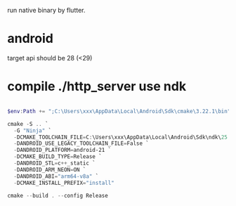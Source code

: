 run native binary by flutter.

# android

target api should be 28 (<29)

# compile ./http_server use ndk

```powershell

$env:Path += ";C:\Users\xxx\AppData\Local\Android\Sdk\cmake\3.22.1\bin"

cmake -S .. `
  -G "Ninja" `
  -DCMAKE_TOOLCHAIN_FILE=C:\Users\xxx\AppData\Local\Android\Sdk\ndk\25.1.8937393\build\cmake\android.toolchain.cmake `
  -DANDROID_USE_LEGACY_TOOLCHAIN_FILE=False `
  -DANDROID_PLATFORM=android-21 `
  -DCMAKE_BUILD_TYPE=Release `
  -DANDROID_STL=c++_static `
  -DANDROID_ARM_NEON=ON `
  -DANDROID_ABI="arm64-v8a" `
  -DCMAKE_INSTALL_PREFIX="install"

cmake --build . --config Release

```
